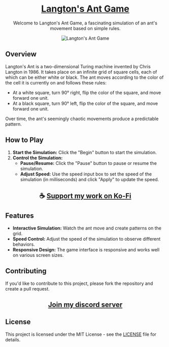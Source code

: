 <div align="center">

# [Langton's Ant Game](https://thatsinewave.github.io/Langton-Ant-Game)

Welcome to Langton's Ant Game, a fascinating simulation of an ant's movement based on simple rules.

![Langton's Ant Game](https://github.com/ThatSINEWAVE/Langton-Ant-Game/assets/133239148/9fa3ed0b-e65f-4a36-b8b6-9ed32dd691b1)

</div>

## Overview
Langton's Ant is a two-dimensional Turing machine invented by Chris Langton in 1986. It takes place on an infinite grid of square cells, each of which can be either white or black. The ant moves according to the color of the cell it is currently on and follows these rules:
- At a white square, turn 90° right, flip the color of the square, and move forward one unit.
- At a black square, turn 90° left, flip the color of the square, and move forward one unit.

Over time, the ant's seemingly chaotic movements produce a predictable pattern.

## How to Play
1. **Start the Simulation:** Click the "Begin" button to start the simulation.
2. **Control the Simulation:**
   - **Pause/Resume:** Click the "Pause" button to pause or resume the simulation.
   - **Adjust Speed:** Use the speed input box to set the speed of the simulation (in milliseconds) and click "Apply" to update the speed.

<div align="center">

## ☕ [Support my work on Ko-Fi](https://ko-fi.com/thatsinewave)

</div>

## Features
- **Interactive Simulation:** Watch the ant move and create patterns on the grid.
- **Speed Control:** Adjust the speed of the simulation to observe different behaviors.
- **Responsive Design:** The game interface is responsive and works well on various screen sizes.

## Contributing
If you'd like to contribute to this project, please fork the repository and create a pull request.

<div align="center">

## [Join my discord server](https://discord.gg/2nHHHBWNDw)

</div>

## License

This project is licensed under the MIT License - see the [LICENSE](LICENSE) file for details.
